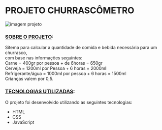  # PROJETO CHURRASCÔMETRO
 ![imagem projeto](https://github.com/Rhuan-Gonzaga/Churrascometro/blob/main/projeto.png)
### <ins>SOBRE O PROJETO</ins>:

  Sitema para calcular a quantidade de comida e bebida necessária para um churrasco,
</br>
com base nas informações seguintes:
</br>
Carne = 400gr por pessoa + de 6horas = 650gr
</br>
Cerveja = 1200ml por Pessoa + 6 horas = 2000ml
</br>
Refrigerante/água = 1000ml por pessoa + 6 horas = 1500ml
</br>
Crianças valem por 0,5.

### <ins>TECNOLOGIAS UTILIZADAS</ins>:

O projeto foi desenvolvido utilizando as seguintes tecnologias:

- HTML
- CSS
- JavaScript
